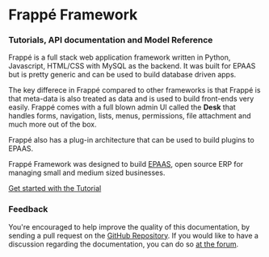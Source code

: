 # Frappé Framework

### Tutorials, API documentation and Model Reference

Frappé is a full stack web application framework written in Python,
Javascript, HTML/CSS with MySQL as the backend. It was built for EPAAS
but is pretty generic and can be used to build database driven apps.

The key differece in Frappé compared to other frameworks is that Frappé
is that meta-data is also treated as data and is used to build front-ends
very easily. Frappé comes with a full blown admin UI called the **Desk**
that handles forms, navigation, lists, menus, permissions, file attachment
and much more out of the box.

Frappé also has a plug-in architecture that can be used to build plugins
to EPAAS.

Frappé Framework was designed to build [EPAAS](https://epaas.com), open source
ERP for managing small and medium sized businesses.

[Get started with the Tutorial](/docs/user/)

### Feedback

You're encouraged to help improve the quality of this documentation, by sending a pull request on the [GitHub Repository](https://github.com/dataent/epaas). If you would like to have a discussion regarding the documentation, you can do so [at the forum](https://discuss.epaas.com).
